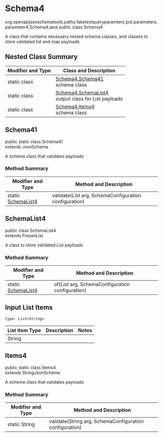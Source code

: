 # Schema4
org.openapijsonschematools.paths.faketestqueryparamters.put.parameters.parameter4.Schema4.java
public class Schema4

A class that contains necessary nested schema classes, and classes to store validated list and map payloads

## Nested Class Summary
| Modifier and Type | Class and Description |
| ----------------- | ---------------------- |
| static class | [Schema4.Schema41](#schema41)<br> schema class |
| static class | [Schema4.SchemaList4](#schemalist4)<br> output class for List payloads |
| static class | [Schema4.Items4](#items4)<br> schema class |

## Schema41
public static class Schema41<br>
extends JsonSchema

A schema class that validates payloads

### Method Summary
| Modifier and Type | Method and Description |
| ----------------- | ---------------------- |
| static [SchemaList4](#schemalist4) | validate(List<String> arg, SchemaConfiguration configuration) |

## SchemaList4
public class SchemaList4<br>
extends FrozenList<String>

A class to store validated List payloads

### Method Summary
| Modifier and Type | Method and Description |
| ----------------- | ---------------------- |
| static [SchemaList4](#schemalist4) | of(List<String> arg, SchemaConfiguration configuration) |

## Input List Items
```
type: List<String>
```
List Item Type | Description | Notes
-------------------- | ------------- | -------------
String |  |

## Items4
public static class Items4<br>
extends StringJsonSchema

A schema class that validates payloads

### Method Summary
| Modifier and Type | Method and Description |
| ----------------- | ---------------------- |
| static String | validate(String arg, SchemaConfiguration configuration) |
